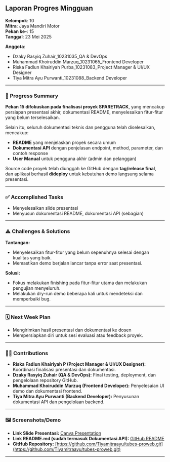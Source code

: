 ## Laporan Progres Mingguan

**Kelompok**: 10  
**Mitra**: Jaya Mandiri Motor  
**Pekan ke-**: 15  
**Tanggal**: 23 Mei 2025  

**Anggota**:  
- Dzaky Rasyiq Zuhair_10231035_QA & DevOps  
- Muhammad Khoiruddin Marzuq_10231065_Frontend Developer  
- Riska Fadlun Khairiyah Purba_10231083_Project Manager & UI/UX Designer  
- Tiya Mitra Ayu Purwanti_10231088_Backend Developer  

---

### 📌 Progress Summary

**Pekan 15 difokuskan pada finalisasi proyek SPARETRACK**, yang mencakup persiapan presentasi akhir, dokumentasi README, menyelesaikan fitur-fitur yang belum terselesaikan.

Selain itu, seluruh dokumentasi teknis dan pengguna telah diselesaikan, mencakup:  
- **README** yang menjelaskan proyek secara umum  
- **Dokumentasi API** dengan penjelasan endpoint, method, parameter, dan contoh response  
- **User Manual** untuk pengguna akhir (admin dan pelanggan)

Source code proyek telah diunggah ke GitHub dengan **tag/release final**, dan aplikasi berhasil **dideploy** untuk kebutuhan demo langsung selama presentasi.

---

### ✅ Accomplished Tasks

- Menyelesaikan slide presentasi
- Menyusun dokumentasi README, dokumentasi API (sebagian)
---

### ⚠️ Challenges & Solutions

**Tantangan:**  
- Menyelesaikan fitur-fitur yang belum sepenuhnya selesai dengan kualitas yang baik.  
- Memastikan demo berjalan lancar tanpa error saat presentasi.  

**Solusi:**  
- Fokus melakukan finishing pada fitur-fitur utama dan melakukan pengujian menyeluruh.  
- Melakukan dry-run demo beberapa kali untuk mendeteksi dan memperbaiki bug.  
---

### 🗓️ Next Week Plan

- Mengirimkan hasil presentasi dan dokumentasi ke dosen
- Mempersiapkan diri untuk sesi evaluasi atau feedback proyek.

---

### 🙋‍♀️ Contributions

- **Riska Fadlun Khairiyah P (Project Manager & UI/UX Designer):** Koordinasi finalisasi presentasi dan dokumentasi.  
- **Dzaky Rasyiq Zuhair (QA & DevOps):** Final testing, deployment, dan pengelolaan repository GitHub.  
- **Muhammad Khoiruddin Marzuq (Frontend Developer):** Penyelesaian UI demo dan dokumentasi frontend.  
- **Tiya Mitra Ayu Purwanti (Backend Developer):** Penyusunan dokumentasi API dan pengelolaan backend.

---

### 🖼️ Screenshots/Demo

- **Link Slide Presentasi:** [Canva Presentation](https://www.canva.com/design/DAGoQivSWiM/-9_GPy-5bXDDagI434k-YA/edit?utm_content=DAGoQivSWiM&utm_campaign=designshare&utm_medium=link2&utm_source=sharebutton)  
- **Link README.md (sudah termasuk Dokumentasi API):** [GitHub README](https://github.com/Tiyamitraayu/tubes-proweb/blob/3000000f7c2eaadfb6f634b073dd1e242df36779/README.md)  
- **GitHub Repository:** [https://github.com/Tiyamitraayu/tubes-proweb.git](https://github.com/Tiyamitraayu/tubes-proweb.git)  

---
